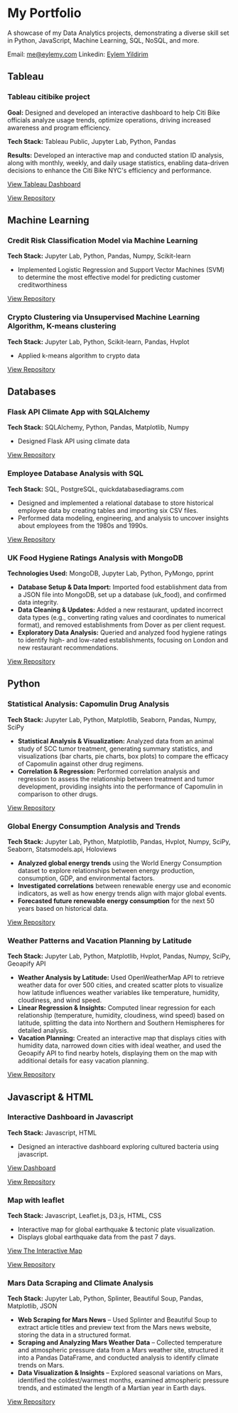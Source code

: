 # My Portfolio
A showcase of my Data Analytics projects, demonstrating a diverse skill set in Python, JavaScript, Machine Learning, SQL, NoSQL, and more.

Email: me@eylemy.com
Linkedin: [Eylem Yildirim](https://www.linkedin.com/in/eylemy/)

## Tableau
### Tableau citibike project

**Goal:** Designed and developed an interactive dashboard to help Citi Bike officials analyze usage trends, optimize operations, driving increased awareness and program efficiency.

**Tech Stack:** Tableau Public, Jupyter Lab, Python, Pandas

**Results:** Developed an interactive map and conducted station ID analysis, along with monthly, weekly, and daily usage statistics, enabling data-driven decisions to enhance the Citi Bike NYC's efficiency and performance.

[View Tableau Dashboard](https://public.tableau.com/app/profile/eylem.yildirim/viz/citybikeproject_17400059229000/Story1)

[View Repository](https://github.com/skythelimitdt/tableau-citibike-analysis)



## Machine Learning
### Credit Risk Classification Model via Machine Learning

**Tech Stack:** Jupyter Lab, Python, Pandas, Numpy, Scikit-learn

- Implemented Logistic Regression and Support Vector Machines (SVM) to determine the most effective model for predicting customer creditworthiness

[View Repository](https://github.com/skythelimitdt/credit-risk-classification)

### Crypto Clustering via Unsupervised Machine Learning Algorithm, K-means clustering

**Tech Stack:** Jupyter Lab, Python, Scikit-learn, Pandas, Hvplot

- Applied k-means algorithm to crypto data 

[View Repository](https://github.com/skythelimitdt/CryptoClustering)

## Databases
### Flask API Climate App with SQLAlchemy

**Tech Stack:** SQLAlchemy, Python, Pandas, Matplotlib, Numpy

- Designed Flask API using climate data

[View Repository](https://github.com/skythelimitdt/sqlalchemy-challenge/tree/main)

### Employee Database Analysis with SQL

**Tech Stack:** SQL, PostgreSQL, quickdatabasediagrams.com

- Designed and implemented a relational database to store historical employee data by creating tables and importing six CSV files.
- Performed data modeling, engineering, and analysis to uncover insights about employees from the 1980s and 1990s.

[View Repository](https://github.com/skythelimitdt/sql-challange)

### UK Food Hygiene Ratings Analysis with MongoDB

**Technologies Used:** MongoDB, Jupyter Lab, Python, PyMongo, pprint

- **Database Setup & Data Import:** Imported food establishment data from a JSON file into MongoDB, set up a database (uk_food), and confirmed data integrity.
- **Data Cleaning & Updates:** Added a new restaurant, updated incorrect data types (e.g., converting rating values and coordinates to numerical format), and removed establishments from Dover as per client request.
- **Exploratory Data Analysis:** Queried and analyzed food hygiene ratings to identify high- and low-rated establishments, focusing on London and new restaurant recommendations.

[View Repository](https://github.com/skythelimitdt/nosql-challenge/tree/main)

## Python

### Statistical Analysis: Capomulin Drug Analysis

**Tech Stack:** Jupyter Lab, Python, Matplotlib, Seaborn, Pandas, Numpy, SciPy

- **Statistical Analysis & Visualization:** Analyzed data from an animal study of SCC tumor treatment, generating summary statistics, and visualizations (bar charts, pie charts, box plots) to compare the efficacy of Capomulin against other drug regimens.
- **Correlation & Regression:** Performed correlation analysis and regression to assess the relationship between treatment and tumor development, providing insights into the performance of Capomulin in comparison to other drugs.

[View Repository](https://github.com/skythelimitdt/matplotlib-challange)

### Global Energy Consumption Analysis and Trends

**Tech Stack:** Jupyter Lab, Python, Matplotlib, Pandas, Hvplot, Numpy, SciPy, Seaborn, Statsmodels.api, Holoviews

- **Analyzed global energy trends** using the World Energy Consumption dataset to explore relationships between energy production, consumption, GDP, and environmental factors.
- **Investigated correlations** between renewable energy use and economic indicators, as well as how energy trends align with major global events.
- **Forecasted future renewable energy consumption** for the next 50 years based on historical data.

[View Repository](https://github.com/skythelimitdt/data_analytics_proj1)

### Weather Patterns and Vacation Planning by Latitude

**Tech Stack:** Jupyter Lab, Python, Matplotlib, Hvplot, Pandas, Numpy, SciPy, Geoapify API

- **Weather Analysis by Latitude:** Used OpenWeatherMap API to retrieve weather data for over 500 cities, and created scatter plots to visualize how latitude influences weather variables like temperature, humidity, cloudiness, and wind speed.
- **Linear Regression & Insights:** Computed linear regression for each relationship (temperature, humidity, cloudiness, wind speed) based on latitude, splitting the data into Northern and Southern Hemispheres for detailed analysis.
- **Vacation Planning:** Created an interactive map that displays cities with humidity data, narrowed down cities with ideal weather, and used the Geoapify API to find nearby hotels, displaying them on the map with additional details for easy vacation planning.

[View Repository](https://github.com/skythelimitdt/python-api-challange/tree/main)

## Javascript & HTML

### Interactive Dashboard in Javascript

**Tech Stack:** Javascript, HTML

- Designed an interactive dashboard exploring cultured bacteria using javascript.

[View Dashboard](https://skythelimitdt.github.io/belly-button-challenge)

[View Repository](https://github.com/skythelimitdt/belly-button-challenge)

### Map with leaflet

**Tech Stack:** Javascript, Leaflet.js, D3.js, HTML, CSS

- Interactive map for global earthquake & tectonic plate visualization.
- Displays global earthquake data from the past 7 days.

[View The Interactive Map](https://skythelimitdt.github.io/leaflet-challenge)

[View Repository](https://github.com/skythelimitdt/leaflet-challenge)

### Mars Data Scraping and Climate Analysis

**Tech Stack:** Jupyter Lab, Python, Splinter, Beautiful Soup, Pandas, Matplotlib, JSON

- **Web Scraping for Mars News** – Used Splinter and Beautiful Soup to extract article titles and preview text from the Mars news website, storing the data in a structured format.
- **Scraping and Analyzing Mars Weather Data** – Collected temperature and atmospheric pressure data from a Mars weather site, structured it into a Pandas DataFrame, and conducted analysis to identify climate trends on Mars.
- **Data Visualization & Insights** – Explored seasonal variations on Mars, identified the coldest/warmest months, examined atmospheric pressure trends, and estimated the length of a Martian year in Earth days.

[View Repository](https://github.com/skythelimitdt/WebScraping)
